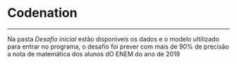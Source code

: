# Codenation

---

Na pasta *Desafio inicial* estão disponiveis os dados e o modelo ultilizado para entrar no programa, o desafio foi prever com mais de 90% de precisão a nota de matemática dos alunos dO ENEM do ano de 2019
